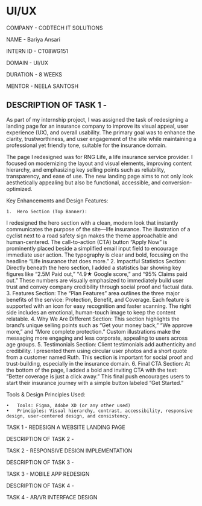 # UI/UX

COMPANY - CODTECH IT SOLUTIONS

NAME - Bariya Ansari

INTERN ID - CT08WG151

DOMAIN - UI/UX

DURATION - 8 WEEKS

MENTOR - NEELA SANTOSH

## DESCRIPTION OF TASK 1 - 
As part of my internship project, I was assigned the task of redesigning a landing page for an insurance company to improve its visual appeal, user experience (UX), and overall usability. The primary goal was to enhance the clarity, trustworthiness, and user engagement of the site while maintaining a professional yet friendly tone, suitable for the insurance domain.

The page I redesigned was for RNG Life, a life insurance service provider. I focused on modernizing the layout and visual elements, improving content hierarchy, and emphasizing key selling points such as reliability, transparency, and ease of use. The new landing page aims to not only look aesthetically appealing but also be functional, accessible, and conversion-optimized.

Key Enhancements and Design Features:

	1.	Hero Section (Top Banner):
I redesigned the hero section with a clean, modern look that instantly communicates the purpose of the site—life insurance. The illustration of a cyclist next to a road safety sign makes the theme approachable and human-centered. The call-to-action (CTA) button “Apply Now” is prominently placed beside a simplified email input field to encourage immediate user action. The typography is clear and bold, focusing on the headline “Life insurance that does more.”
	2.	Impactful Statistics Section:
Directly beneath the hero section, I added a statistics bar showing key figures like “2.5M Paid out,” “4.9★ Google score,” and “95% Claims paid out.” These numbers are visually emphasized to immediately build user trust and convey company credibility through social proof and factual data.
	3.	Features Section:
The “Plan Features” area outlines the three major benefits of the service: Protection, Benefit, and Coverage. Each feature is supported with an icon for easy recognition and faster scanning. The right side includes an emotional, human-touch image to keep the content relatable.
	4.	Why We Are Different Section:
This section highlights the brand’s unique selling points such as “Get your money back,” “We approve more,” and “More complete protection.” Custom illustrations make the messaging more engaging and less corporate, appealing to users across age groups.
	5.	Testimonials Section:
Client testimonials add authenticity and credibility. I presented them using circular user photos and a short quote from a customer named Ruth. This section is important for social proof and trust-building, especially in the insurance domain.
	6.	Final CTA Section:
At the bottom of the page, I added a bold and inviting CTA with the text: “Better coverage is just a click away.” This final push encourages users to start their insurance journey with a simple button labeled “Get Started.”

Tools & Design Principles Used:

	•	Tools: Figma, Adobe XD (or any other used)
	•	Principles: Visual hierarchy, contrast, accessibility, responsive design, user-centered design, and consistency.


TASK 1 - REDESIGN A WEBSITE LANDING PAGE

DESCRIPTION OF TASK 2 - 

TASK 2 - RESPONSIVE DESIGN IMPLEMENTATION

DESCRIPTION OF TASK 3 - 

TASK 3 - MOBILE APP REDESIGN

DESCRIPTION OF TASK 4 - 

TASK 4 - AR/VR INTERFACE DESIGN


